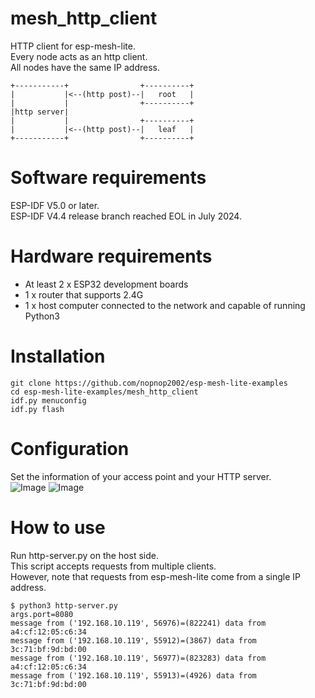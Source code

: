 # mesh_http_client
HTTP client for esp-mesh-lite.   
Every node acts as an http client.   
All nodes have the same IP address.   
```
+-----------+                +----------+
|           |<--(http post)--|   root   |
|           |                +----------+
|http server|
|           |                +----------+
|           |<--(http post)--|   leaf   |
+-----------+                +----------+
```

# Software requirements
ESP-IDF V5.0 or later.   
ESP-IDF V4.4 release branch reached EOL in July 2024.   

# Hardware requirements
- At least 2 x ESP32 development boards
- 1 x router that supports 2.4G
- 1 x host computer connected to the network and capable of running Python3

# Installation
```
git clone https://github.com/nopnop2002/esp-mesh-lite-examples
cd esp-mesh-lite-examples/mesh_http_client
idf.py menuconfig
idf.py flash
```

# Configuration   
Set the information of your access point and your HTTP server.   
![Image](https://github.com/user-attachments/assets/28ee4b1b-541a-4bc0-9d20-4c70e0e60452)
![Image](https://github.com/user-attachments/assets/2d84d6d0-742d-457f-8857-8694647e41e5)

# How to use
Run http-server.py on the host side.   
This script accepts requests from multiple clients.   
However, note that requests from esp-mesh-lite come from a single IP address.   
```
$ python3 http-server.py
args.port=8080
message from ('192.168.10.119', 56976)=(822241) data from a4:cf:12:05:c6:34
message from ('192.168.10.119', 55912)=(3867) data from 3c:71:bf:9d:bd:00
message from ('192.168.10.119', 56977)=(823283) data from a4:cf:12:05:c6:34
message from ('192.168.10.119', 55913)=(4926) data from 3c:71:bf:9d:bd:00
```

